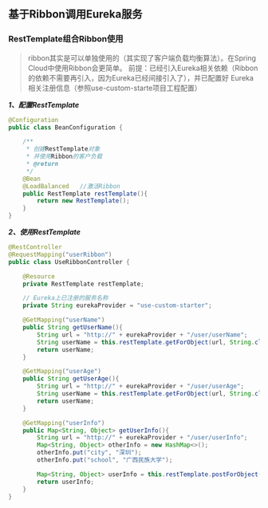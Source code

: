 ## 基于Ribbon调用Eureka服务

### RestTemplate组合Ribbon使用
> ribbon其实是可以单独使用的（其实现了客户端负载均衡算法）。在Spring Cloud中使用Ribbon会更简单。
> 前提：已经引入Eureka相关依赖（Ribbon的依赖不需要再引入，因为Eureka已经间接引入了），并已配置好
> Eureka相关注册信息（参照use-custom-starte项目工程配置）

***1、配置RestTemplate***
```java
@Configuration
public class BeanConfiguration {

    /**
     * 创建RestTemplate对象
     * 并使用Ribbon的客户负载
     * @return
     */
    @Bean
    @LoadBalanced   //激活Ribbon
    public RestTemplate restTemplate(){
        return new RestTemplate();
    }
}
```
***2、使用RestTemplate***
```java
@RestController
@RequestMapping("userRibbon")
public class UseRibbonController {

    @Resource
    private RestTemplate restTemplate;

    // Eureka上已注册的服务名称
    private String eurekaProvider = "use-custom-starter";

    @GetMapping("userName")
    public String getUserName(){
        String url = "http://" + eurekaProvider + "/user/userName";
        String userName = this.restTemplate.getForObject(url, String.class);
        return userName;
    }

    @GetMapping("userAge")
    public String getUserAge(){
        String url = "http://" + eurekaProvider + "/user/userAge";
        String userName = this.restTemplate.getForObject(url, String.class);
        return userName;
    }

    @GetMapping("userInfo")
    public Map<String, Object> getUserInfo(){
        String url = "http://" + eurekaProvider + "/user/userInfo";
        Map<String, Object> otherInfo = new HashMap<>();
        otherInfo.put("city", "深圳");
        otherInfo.put("school", "广西民族大学");

        Map<String, Object> userInfo = this.restTemplate.postForObject(url, otherInfo, Map.class);
        return userInfo;
    }
}
```